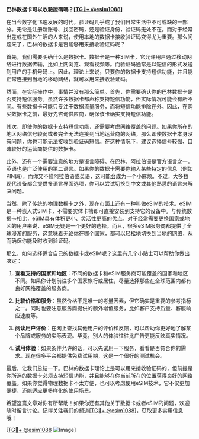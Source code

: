 **巴林数据卡可以收驗證碼嗎？[[TG💪+ @esim1088](https://t.me/s/esim1088)]**

在当今数字化飞速发展的时代，验证码几乎成了我们日常生活中不可或缺的一部分。无论是注册新账号、找回密码，还是验证身份，验证码无处不在。而对于经常出差或在国外生活的人来说，使用本地的数据卡接收验证码变得尤为重要。那么问题来了，巴林的数据卡是否能够用来接收验证码呢？

首先，我们需要明确什么是数据卡。数据卡是一种SIM卡，它允许用户通过移动网络进行数据传输，比如上网浏览、观看视频等。而验证码通常是以短信的形式发送到用户的手机号码上。因此，理论上来说，只要你的数据卡支持短信功能，并且能正常连接到当地的移动网络，就可以用来接收验证码。

然而，在实际操作中，事情并没有那么简单。首先，你需要确认你的巴林数据卡是否支持短信服务。虽然许多数据卡都声称支持短信功能，但实际情况可能会有所不同。有些数据卡可能只专注于数据流量服务，而将短信功能排除在外。因此，在购买数据卡之前，最好先咨询供应商，确保该卡确实支持短信功能。

其次，即使你的数据卡支持短信功能，还需要考虑网络覆盖的问题。如果你所在的地区网络信号较弱或者完全无法连接到当地运营商的网络，那么即使数据卡本身没有问题，你也可能无法接收到验证码短信。在这种情况下，建议选择信号较强、口碑较好的运营商提供的数据卡。

此外，还有一个需要注意的地方是语言障碍。在巴林，阿拉伯语是官方语言之一，英语也是广泛使用的第二语言。如果你的数据卡需要你输入某些特定的信息（例如PIN码），而你又不懂阿拉伯语或英语，这可能会成为一个小麻烦。不过，大多数现代设备都会提供多语言界面选项，你可以尝试切换到中文或其他熟悉的语言来解决问题。

当然，除了传统的物理数据卡之外，现在市面上还有一种叫做eSIM的技术。eSIM是一种嵌入式SIM卡，不需要实体卡槽即可直接安装到支持它的设备中。与传统数据卡相比，eSIM具有体积更小、灵活性更高的优点。对于经常需要更换国家或地区的用户来说，eSIM无疑是一个更好的选择。而且，很多eSIM服务商都提供了全球漫游的服务，这意味着无论你在哪个国家，都可以轻松地切换到当地的网络，从而确保你能及时收到验证码。

那么，如何选择适合自己的数据卡或eSIM呢？这里有几个小贴士可以帮助你做出决定：

1. **查看支持的国家和地区**：不同的数据卡和eSIM服务商可能覆盖的国家和地区不同。如果你计划前往多个国家旅行或居住，尽量选择那些在全球范围内都有良好网络覆盖的服务商。
   
2. **比较价格和服务**：虽然价格不是唯一的考量因素，但它确实是重要的参考指标之一。同时也要注意服务商提供的额外增值服务，比如客户支持质量、客服响应速度等。

3. **阅读用户评价**：在网上查找其他用户的评价和反馈，可以帮助你更好地了解某个品牌或服务的实际表现。毕竟，别人的体验往往比广告更能反映真实情况。

4. **试用体验**：如果条件允许的话，可以先试用一下服务，看看是否符合你的需求。现在很多平台都提供免费试用期，这是一个很好的测试机会。

最后，让我们总结一下。巴林的数据卡理论上是可以用来接收验证码的，但前提是你所选的数据卡必须支持短信功能，并且能够在你当前所在的位置获得良好的网络覆盖。如果你觉得物理数据卡不太方便，也可以考虑使用eSIM技术，它不仅更加便捷，还能适应更多样化的使用场景。

希望这篇文章对你有所帮助！如果你还有其他关于数据卡或者eSIM的问题，欢迎随时留言讨论。记得关注我们的频道[[TG💪+ @esim1088](https://t.me/s/esim1088)]，获取更多实用信息哦！

[[TG💪+ @esim1088](https://t.me/s/esim1088) ![Image](https://i.postimg.cc/4NQfJmqS/Snipaste-2025-05-13-00-14-12.png)]